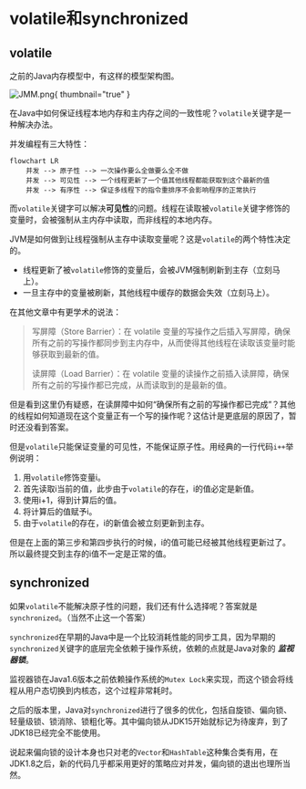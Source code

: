 # volatile和synchronized

## volatile

之前的Java内存模型中，有这样的模型架构图。

![JMM.png](JMM.png){ thumbnail="true" }

在Java中如何保证线程本地内存和主内存之间的一致性呢？`volatile`关键字是一种解决办法。

并发编程有三大特性：

```mermaid
flowchart LR
    并发 --> 原子性 --> 一次操作要么全做要么全不做
    并发 --> 可见性 --> 一个线程更新了一个值其他线程都能获取到这个最新的值
    并发 --> 有序性 --> 保证多线程下的指令重排序不会影响程序的正常执行
```

而`volatile`关键字可以解决**可见性**的问题。线程在读取被`volatile`关键字修饰的变量时，会被强制从主内存中读取，而非线程的本地内存。

JVM是如何做到让线程强制从主存中读取变量呢？这是`volatile`的两个特性决定的。

- 线程更新了被`volatile`修饰的变量后，会被JVM强制刷新到主存（立刻马上）。
- 一旦主存中的变量被刷新，其他线程中缓存的数据会失效（立刻马上）。

在其他文章中有更学术的说法：

> 写屏障（Store Barrier）：在 volatile 变量的写操作之后插入写屏障，确保所有之前的写操作都同步到主内存中，从而使得其他线程在读取该变量时能够获取到最新的值。
> 
> 读屏障（Load Barrier）：在 volatile 变量的读操作之前插入读屏障，确保所有之前的写操作都已完成，从而读取到的是最新的值。

但是看到这里仍有疑惑，在读屏障中如何“确保所有之前的写操作都已完成”？其他的线程如何知道现在这个变量正有一个写的操作呢？这估计是更底层的原因了，暂时还没看到答案。

但是`volatile`只能保证变量的可见性，不能保证原子性。用经典的一行代码`i++`举例说明：

1. 用`volatile`修饰变量i。
2. 首先读取i当前的值，此步由于`volatile`的存在，i的值必定是新值。
3. 使用i+1，得到计算后的值。
4. 将计算后的值赋予i。
5. 由于`volatile`的存在，i的新值会被立刻更新到主存。

但是在上面的第三步和第四步执行的时候，i的值可能已经被其他线程更新过了。所以最终提交到主存的i值不一定是正常的值。

## synchronized

如果`volatile`不能解决原子性的问题，我们还有什么选择呢？答案就是`synchronized`。（当然不止这一个答案）

`synchronized`在早期的Java中是一个比较消耗性能的同步工具，因为早期的`synchronized`关键字的底层完全依赖于操作系统，依赖的点就是Java对象的 ***监视器锁***。

监视器锁在Java1.6版本之前依赖操作系统的`Mutex Lock`来实现，而这个锁会将线程从用户态切换到内核态，这个过程非常耗时。

之后的版本里，Java对`synchronized`进行了很多的优化，包括自旋锁、偏向锁、轻量级锁、锁消除、锁粗化等。其中偏向锁从JDK15开始就标记为待废弃，到了JDK18已经完全不能使用。

说起来偏向锁的设计本身也只对老的`Vector`和`HashTable`这种集合类有用，在JDK1.8之后，新的代码几乎都采用更好的策略应对并发，偏向锁的退出也理所当然。